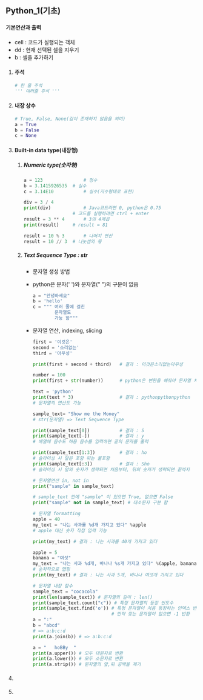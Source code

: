 ## Python_1(기초)

#### 기본연산과 출력

- cell : 코드가 실행되는 객체
- dd : 현재 선택된 셀을 지우기
- b : 셀을 추가하기

1. #### 주석

   ```python
   # 한 줄 주석
   ''' 여러줄 주석 ''' 
   ```

2. #### 내장 상수

   ```python
   # True, False, None(값이 존재하지 않음을 의미)
   a = True
   b = False
   c = None
   ```

3. #### Built-in data type(내장형)

   1. ##### Numeric type(숫자형)

      ```python
      a = 123				# 정수
      b = 3.1415926535	# 실수
      c = 3.14E10			# 실수(지수형태로 표현)
      
      div = 3 / 4
      print(div)			# Java코드라면 0, python은 0.75
      					# 코드를 실행하려면 ctrl + enter
      result = 3 ** 4		# 3의 4제곱
      print(result)		# result = 81
      
      result = 10 % 3		# 나머지 연산
      result = 10 // 3	# 나눗셈의 몫
      ```

   2. ##### Text Sequence Type : str

      - 문자열 생성 방법

      - python은 문자(' ')와 문자열(" ")의 구분이 없음

        ```python
        a = "안녕하세요"
        b = 'hello'
        c = """ 여러 줄에 걸친
        		문자열도
        		가능 함"""
        ```

      - 문자열 연산, indexing, slicing

        ```python
        first = '이것은'
        second = '소리없는'
        third = '아우성'
        
        print(first + second + third)	# 결과 : 이것은소리없는아우성
        
        number = 100
        print(first + str(number))		# python은 변환을 해줘야 문자열 처리
        
        text = 'python'
        print(text * 3)					# 결과 : pythonpythonpython
        # 문자열의 연산도 가능
        
        sample_text= "Show me the Money"
        # str(문자열) => Text Sequence Type
        
        print(sample_text[0])			# 결과 : S
        print(sample_text[-])			# 결과 : y
        # 배열에 음수도 허용 음수를 입력하면 끝의 문자를 출력
        
        print(sample_text[1:3])			# 결과 : ho
        # 슬라이싱 시 앞은 포함 뒤는 불포함
        print(sample_text[:3])			# 결과 : Sho
        # 슬라이싱 시 앞의 숫자가 생략되면 처음부터, 뒤의 숫자가 생략되면 끝까지
        
        # 문자열연산 in, not in
        print("sample" in sample_text)
        
        # sample_text 안에 "sample" 이 있으면 True, 없으면 False
        print("sample" not in sample_text) # 대소문자 구분 함
        
        # 문자열 formatting
        apple = 40
        my_text = "나는 사과를 %d개 가지고 있다" %apple 
        # apple 대신 숫자 직접 입력 가능
        
        print(my_text) # 결과 : 나는 사과를 40개 가지고 있다
        
        apple = 5
        banana = "여섯"
        my_text = "나는 사과 %d개, 바나나 %s개 가지고 있다" %(apple, banana) 
        # 순차적으로 맵핑
        print(my_text) # 결과 : 나는 사과 5개, 바나나 여섯개 가지고 있다
        
        # 문자열 내장 함수
        sample_text = "cocacola"
        print(len(sample_text)) # 문자열의 길이 : len()
        print(sample_text.count("c")) # 특정 문자열의 등장 빈도수
        print(sample_text.find('o')) # 특정 문자열이 처음 등장하는 인덱스 반환
                                     # 만약 찾는 문자열이 없으면 -1 반환
        a = ":"
        b = "abcd"
        # => a:b:c:d
        print(a.join(b)) # => a:b:c:d
        
        a = "   hoBBy  "
        print(a.upper()) # 모두 대문자로 변환
        print(a.lower()) # 모두 소문자로 변환
        print(a.strip()) # 문자열의 앞,뒤 공백을 제거
        ```

4. #### 

5. #### 
